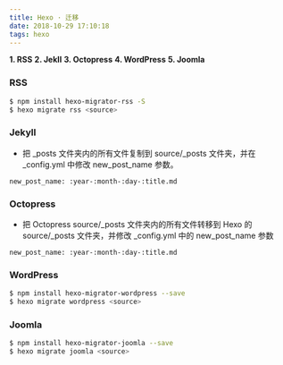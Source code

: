 ```yaml
---
title: Hexo · 迁移
date: 2018-10-29 17:10:18
tags: hexo
---
```


**1. RSS**
**2. Jekll**
**3. Octopress**
**4. WordPress**
**5. Joomla**
 
<!-- more -->

### RSS
```bash
$ npm install hexo-migrator-rss -S
$ hexo migrate rss <source>
```
### Jekyll
- 把 \_posts 文件夹内的所有文件复制到 source/\_posts 文件夹，并在 \_config.yml 中修改 new_post_name 参数。

```
new_post_name: :year-:month-:day-:title.md
```

### Octopress
- 把 Octopress source/\_posts 文件夹内的所有文件转移到 Hexo 的 source/\_posts 文件夹，并修改 \_config.yml 中的 new_post_name 参数

```
new_post_name: :year-:month-:day-:title.md

```

### WordPress
```bash
$ npm install hexo-migrator-wordpress --save
$ hexo migrate wordpress <source>
```

### Joomla
```bash
$ npm install hexo-migrator-joomla --save
$ hexo migrate joomla <source>
```
